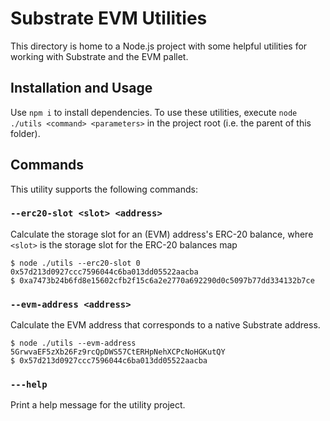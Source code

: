 # Substrate EVM Utilities

This directory is home to a Node.js project with some helpful utilities for working with Substrate and the EVM pallet.

## Installation and Usage

Use `npm i` to install dependencies. To use these utilities, execute `node ./utils <command> <parameters>` in the project root (i.e. the parent of this folder).

## Commands

This utility supports the following commands:

### `--erc20-slot <slot> <address>`

Calculate the storage slot for an (EVM) address's ERC-20 balance, where `<slot>` is the storage slot for the ERC-20 balances map

```
$ node ./utils --erc20-slot 0 0x57d213d0927ccc7596044c6ba013dd05522aacba
$ 0xa7473b24b6fd8e15602cfb2f15c6a2e2770a692290d0c5097b77dd334132b7ce
```

### `--evm-address <address>`

Calculate the EVM address that corresponds to a native Substrate address.

```
$ node ./utils --evm-address 5GrwvaEF5zXb26Fz9rcQpDWS57CtERHpNehXCPcNoHGKutQY
$ 0x57d213d0927ccc7596044c6ba013dd05522aacba
```

### `---help`

Print a help message for the utility project.
